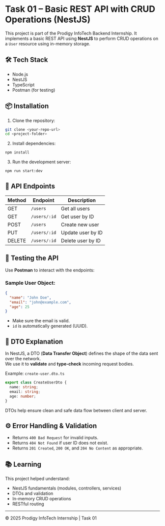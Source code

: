 
# Task 01 – Basic REST API with CRUD Operations (NestJS)

This project is part of the Prodigy InfoTech Backend Internship. It implements a basic REST API using **NestJS** to perform CRUD operations on a `User` resource using in-memory storage.

## 🛠 Tech Stack

- Node.js
- NestJS
- TypeScript
- Postman (for testing)

## 📦 Installation

1. Clone the repository:
```bash
git clone <your-repo-url>
cd <project-folder>
```

2. Install dependencies:
```bash
npm install
```

3. Run the development server:
```bash
npm run start:dev
```

## 🚀 API Endpoints

| Method | Endpoint         | Description          |
|--------|------------------|----------------------|
| GET    | `/users`         | Get all users        |
| GET    | `/users/:id`     | Get user by ID       |
| POST   | `/users`         | Create new user      |
| PUT    | `/users/:id`     | Update user by ID    |
| DELETE | `/users/:id`     | Delete user by ID    |

## 🧪 Testing the API

Use **Postman** to interact with the endpoints:

### Sample User Object:
```json
{
  "name": "John Doe",
  "email": "john@example.com",
  "age": 25
}
```

- Make sure the email is valid.
- `id` is automatically generated (UUID).

## 📄 DTO Explanation

In NestJS, a DTO (**Data Transfer Object**) defines the shape of the data sent over the network.  
We use it to **validate** and **type-check** incoming request bodies.

Example: `create-user.dto.ts`
```ts
export class CreateUserDto {
  name: string;
  email: string;
  age: number;
}
```

DTOs help ensure clean and safe data flow between client and server.

## ⚙ Error Handling & Validation

- Returns `400 Bad Request` for invalid inputs.
- Returns `404 Not Found` if user ID does not exist.
- Returns `201 Created`, `200 OK`, and `204 No Content` as appropriate.

## 📚 Learning

This project helped understand:
- NestJS fundamentals (modules, controllers, services)
- DTOs and validation
- In-memory CRUD operations
- RESTful routing

---

© 2025 Prodigy InfoTech Internship | Task 01
